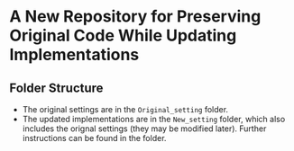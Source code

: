 
# A New Repository for Preserving Original Code While Updating Implementations

## Folder Structure

- The original settings are in the `Original_setting` folder.
- The updated implementations are in the `New_setting` folder, which also includes the orignal settings (they may be modified later). Further instructions can be found in the folder.




